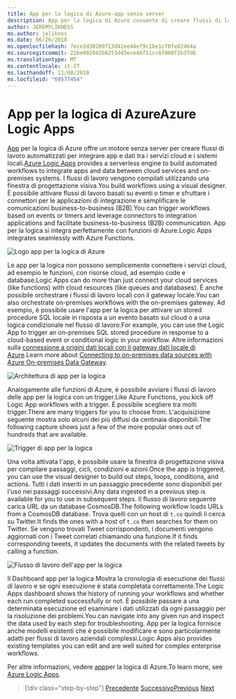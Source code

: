 ```yaml
---
title: App per la logica di Azure-app senza server
description: App per la logica di Azure consente di creare flussi di lavoro scalabili automatizzati che integrano le app e i dati tra servizi cloud e sistemi locali.
author: JEREMYLIKNESS
ms.author: jeliknes
ms.date: 06/26/2018
ms.openlocfilehash: 7ece3d30209713d42ee44ef9c1be1cf0fe82464a
ms.sourcegitcommit: 22be09204266253d45ece46f51cc6f080f2b3fd6
ms.translationtype: MT
ms.contentlocale: it-IT
ms.lasthandoff: 11/08/2019
ms.locfileid: "69577454"
---
```

# <a name="azure-logic-apps"></a><span data-ttu-id="4765f-103">App per la logica di Azure</span><span class="sxs-lookup"><span data-stu-id="4765f-103">Azure Logic Apps</span></span>

<span data-ttu-id="4765f-104">[App](https://docs.microsoft.com/azure/logic-apps) per la logica di Azure offre un motore senza server per creare flussi di lavoro automatizzati per integrare app e dati tra i servizi cloud e i sistemi locali.</span><span class="sxs-lookup"><span data-stu-id="4765f-104">[Azure Logic Apps](https://docs.microsoft.com/azure/logic-apps) provides a serverless engine to build automated workflows to integrate apps and data between cloud services and on-premises systems.</span></span> <span data-ttu-id="4765f-105">I flussi di lavoro vengono compilati utilizzando una finestra di progettazione visiva.</span><span class="sxs-lookup"><span data-stu-id="4765f-105">You build workflows using a visual designer.</span></span> <span data-ttu-id="4765f-106">È possibile attivare flussi di lavoro basati su eventi o timer e sfruttare i connettori per le applicazioni di integrazione e semplificare le comunicazioni business-to-business (B2B).</span><span class="sxs-lookup"><span data-stu-id="4765f-106">You can trigger workflows based on events or timers and leverage connectors to integration applications and facilitate business-to-business (B2B) communication.</span></span> <span data-ttu-id="4765f-107">App per la logica si integra perfettamente con funzioni di Azure.</span><span class="sxs-lookup"><span data-stu-id="4765f-107">Logic Apps integrates seamlessly with Azure Functions.</span></span>

![Logo app per la logica di Azure](./media/logic-apps-logo.png)

<span data-ttu-id="4765f-109">Le app per la logica non possono semplicemente connettere i servizi cloud, ad esempio le funzioni, con risorse cloud, ad esempio code e database.</span><span class="sxs-lookup"><span data-stu-id="4765f-109">Logic Apps can do more than just connect your cloud services (like functions) with cloud resources (like queues and databases).</span></span> <span data-ttu-id="4765f-110">È anche possibile orchestrare i flussi di lavoro locali con il gateway locale.</span><span class="sxs-lookup"><span data-stu-id="4765f-110">You can also orchestrate on-premises workflows with the on-premises gateway.</span></span> <span data-ttu-id="4765f-111">Ad esempio, è possibile usare l'app per la logica per attivare un stored procedure SQL locale in risposta a un evento basato sul cloud o a una logica condizionale nel flusso di lavoro.</span><span class="sxs-lookup"><span data-stu-id="4765f-111">For example, you can use the Logic App to trigger an on-premises SQL stored procedure in response to a cloud-based event or conditional logic in your workflow.</span></span> <span data-ttu-id="4765f-112">Altre informazioni sulla [connessione a origini dati locali con il gateway dati locale di Azure](https://docs.microsoft.com/azure/analysis-services/analysis-services-gateway).</span><span class="sxs-lookup"><span data-stu-id="4765f-112">Learn more about [Connecting to on-premises data sources with Azure On-premises Data Gateway](https://docs.microsoft.com/azure/analysis-services/analysis-services-gateway).</span></span>

![Architettura di app per la logica](./media/logic-apps-architecture.png)

<span data-ttu-id="4765f-114">Analogamente alle funzioni di Azure, è possibile avviare i flussi di lavoro delle app per la logica con un trigger.</span><span class="sxs-lookup"><span data-stu-id="4765f-114">Like Azure Functions, you kick off Logic App workflows with a trigger.</span></span> <span data-ttu-id="4765f-115">È possibile scegliere tra molti trigger.</span><span class="sxs-lookup"><span data-stu-id="4765f-115">There are many triggers for you to choose from.</span></span> <span data-ttu-id="4765f-116">L'acquisizione seguente mostra solo alcuni dei più diffusi da centinaia disponibili.</span><span class="sxs-lookup"><span data-stu-id="4765f-116">The following capture shows just a few of the more popular ones out of hundreds that are available.</span></span>

![Trigger di app per la logica](./media/logic-app-triggers.png)

<span data-ttu-id="4765f-118">Una volta attivata l'app, è possibile usare la finestra di progettazione visiva per compilare passaggi, cicli, condizioni e azioni.</span><span class="sxs-lookup"><span data-stu-id="4765f-118">Once the app is triggered, you can use the visual designer to build out steps, loops, conditions, and actions.</span></span> <span data-ttu-id="4765f-119">Tutti i dati inseriti in un passaggio precedente sono disponibili per l'uso nei passaggi successivi.</span><span class="sxs-lookup"><span data-stu-id="4765f-119">Any data ingested in a previous step is available for you to use in subsequent steps.</span></span> <span data-ttu-id="4765f-120">Il flusso di lavoro seguente carica URL da un database CosmosDB.</span><span class="sxs-lookup"><span data-stu-id="4765f-120">The following workflow loads URLs from a CosmosDB database.</span></span> <span data-ttu-id="4765f-121">Trova quelli con un host di `t.co` quindi li cerca su Twitter.</span><span class="sxs-lookup"><span data-stu-id="4765f-121">It finds the ones with a host of `t.co` then searches for them on Twitter.</span></span> <span data-ttu-id="4765f-122">Se vengono trovati Tweet corrispondenti, i documenti vengono aggiornati con i Tweet correlati chiamando una funzione.</span><span class="sxs-lookup"><span data-stu-id="4765f-122">If it finds corresponding tweets, it updates the documents with the related tweets by calling a function.</span></span>

![Flusso di lavoro dell'app per la logica](./media/logic-app-workflow.png)

<span data-ttu-id="4765f-124">Il Dashboard app per la logica Mostra la cronologia di esecuzione dei flussi di lavoro e se ogni esecuzione è stata completata correttamente.</span><span class="sxs-lookup"><span data-stu-id="4765f-124">The Logic Apps dashboard shows the history of running your workflows and whether each run completed successfully or not.</span></span> <span data-ttu-id="4765f-125">È possibile passare a una determinata esecuzione ed esaminare i dati utilizzati da ogni passaggio per la risoluzione dei problemi.</span><span class="sxs-lookup"><span data-stu-id="4765f-125">You can navigate into any given run and inspect the data used by each step for troubleshooting.</span></span> <span data-ttu-id="4765f-126">App per la logica fornisce anche modelli esistenti che è possibile modificare e sono particolarmente adatti per flussi di lavoro aziendali complessi.</span><span class="sxs-lookup"><span data-stu-id="4765f-126">Logic Apps also provides existing templates you can edit and are well suited for complex enterprise workflows.</span></span>

<span data-ttu-id="4765f-127">Per altre informazioni, vedere [app](https://docs.microsoft.com/azure/logic-apps)per la logica di Azure.</span><span class="sxs-lookup"><span data-stu-id="4765f-127">To learn more, see [Azure Logic Apps](https://docs.microsoft.com/azure/logic-apps).</span></span>

>[!div class="step-by-step"]
><span data-ttu-id="4765f-128">[Precedente](application-insights.md)
>[Successivo](event-grid.md)</span><span class="sxs-lookup"><span data-stu-id="4765f-128">[Previous](application-insights.md)
[Next](event-grid.md)</span></span>
